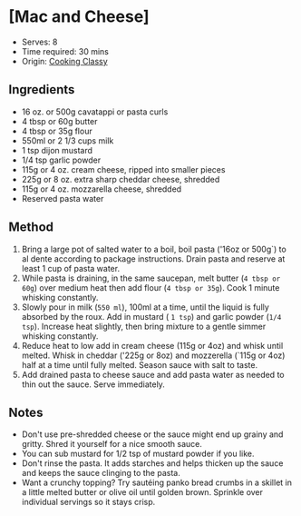 # [Mac and Cheese]
* Serves: 8
* Time required: 30 mins
* Origin: [Cooking Classy](https://www.cookingclassy.com/mac-and-cheese/)

## Ingredients
* 16 oz. or 500g cavatappi or pasta curls
* 4 tbsp or 60g butter
* 4 tbsp or 35g flour
* 550ml or 2 1/3 cups milk
* 1 tsp dijon mustard
* 1/4 tsp garlic powder
* 115g or 4 oz. cream cheese, ripped into smaller pieces
* 225g or 8 oz.  extra sharp cheddar cheese, shredded
* 115g or 4 oz. mozzarella cheese, shredded
* Reserved pasta water

## Method
1. Bring a large pot of salted water to a boil, boil pasta ('16oz or 500g`) to al dente according to package instructions. Drain pasta and reserve at least 1 cup of pasta water.
1. While pasta is draining, in the same saucepan, melt butter (`4 tbsp or 60g`) over medium heat then add flour (`4 tbsp or 35g`). Cook 1 minute whisking constantly.
1. Slowly pour in milk (`550 ml`), 100ml at a time, until the liquid is fully absorbed by the roux. Add in mustard ( `1 tsp`) and garlic powder (`1/4 tsp`). Increase heat slightly, then bring mixture to a gentle simmer whisking constantly.
1. Reduce heat to low add in cream cheese (115g or 4oz) and whisk until melted. Whisk in cheddar ('225g or 8oz) and mozzerella (`115g or 4oz) half at a time until fully melted. Season sauce with salt to taste.
1. Add drained pasta to cheese sauce and add pasta water as needed to thin out the sauce. Serve immediately.

## Notes
* Don't use pre-shredded cheese or the sauce might end up grainy and gritty. Shred it yourself for a nice smooth sauce.
* You can sub mustard for 1/2 tsp of mustard powder if you like.
* Don't rinse the pasta. It adds starches and helps thicken up the sauce and keeps the sauce clinging to the pasta.
* Want a crunchy topping? Try sautéing panko bread crumbs in a skillet in a little melted butter or olive oil until golden brown. Sprinkle over individual servings so it stays crisp.
